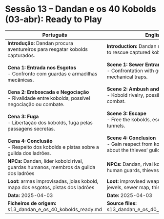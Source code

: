 # Sessão 13 – Dandan e os 40 Kobolds (03-abr): Ready to Play

| Português | English |
|-----------|---------|
| **Introdução:** Dandan procura aventureiros para resgatar kobolds capturados.<br><br>**Cena 1: Entrada nos Esgotos**<br>- Confronto com guardas e armadilhas mecânicas.<br><br>**Cena 2: Emboscada e Negociação**<br>- Rivalidade entre kobolds, possível negociação ou combate.<br><br>**Cena 3: Fuga**<br>- Libertação dos kobolds, fuga pelas passagens secretas.<br><br>**Cena 4: Conclusão**<br>- Respeito dos kobolds e pistas sobre a guilda dos ladrões.<br> | **Introduction:** Dandan seeks adventurers to rescue captured kobolds.<br><br>**Scene 1: Sewer Entrance**<br>- Confrontation with guards and mechanical traps.<br><br>**Scene 2: Ambush and Negotiation**<br>- Kobold rivalry, possible negotiation or combat.<br><br>**Scene 3: Escape**<br>- Free the kobolds, escape via secret tunnels.<br><br>**Scene 4: Conclusion**<br>- Gain respect from kobolds and clues about the thieves’ guild.<br> |
| **NPCs:** Dandan, líder kobold rival, guardas humanos, membros da guilda dos ladrões | **NPCs:** Dandan, rival kobold leader, human guards, thieves’ guild members |
| **Loot:** armas improvisadas, joias kobold, mapa dos esgotos, pistas dos ladrões | **Loot:** improvised weapons, kobold jewels, sewer map, thieves’ clues |
| **Data:** 2025-04-03 | **Date:** 2025-04-03 |
| **Ficheiros de origem:** s13_dandan_e_os_40_kobolds_ready.md | **Source files:** s13_dandan_e_os_40_kobolds_ready.md |

